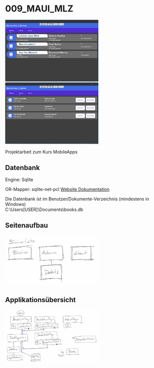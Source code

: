 # 009_MAUI_MLZ

<img src="https://github.com/suterfabian/maui-mlz/blob/main/screenshot-01.png?raw=true" width="300">

<img src="https://github.com/suterfabian/maui-mlz/blob/main/screenshot-02.png?raw=true" width="300">

Projektarbeit zum Kurs MobileApps

## Datenbank

Engine: Sqlite

OR-Mapper: sqlite-net-pcl
[Website ](https://github.com/praeclarum/sqlite-net)
[Dokumentation](https://github.com/praeclarum/sqlite-net/wiki)

Die Datenbank ist im Benutzer/Dokumente-Verzeichnis (mindestens in Windows)  
C:\Users\[USER]\Documents\books.db


## Seitenaufbau

<img src="https://github.com/suterfabian/maui-mlz/blob/main/Seitenaufbau.png?raw=true" width="300">

## Applikationsübersicht

<img src="https://github.com/suterfabian/maui-mlz/blob/main/Uebersicht.png?raw=true" width="300">

